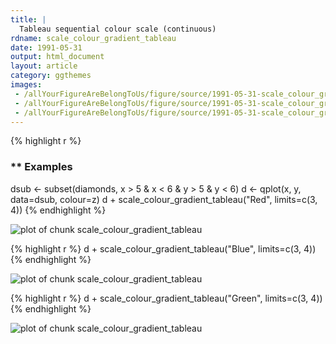 ```yaml
---
title: |
  Tableau sequential colour scale (continuous)
rdname: scale_colour_gradient_tableau
date: 1991-05-31
output: html_document
layout: article
category: ggthemes
images:
 - /allYourFigureAreBelongToUs/figure/source/1991-05-31-scale_colour_gradient_tableau/scale_colour_gradient_tableau-1.png
 - /allYourFigureAreBelongToUs/figure/source/1991-05-31-scale_colour_gradient_tableau/scale_colour_gradient_tableau-2.png
 - /allYourFigureAreBelongToUs/figure/source/1991-05-31-scale_colour_gradient_tableau/scale_colour_gradient_tableau-3.png
---
```





{% highlight r %}
### ** Examples

dsub <- subset(diamonds, x > 5 & x < 6 & y > 5 & y < 6)
d <- qplot(x, y, data=dsub, colour=z)
d + scale_colour_gradient_tableau("Red", limits=c(3, 4))
{% endhighlight %}

![plot of chunk scale_colour_gradient_tableau](/allYourFigureAreBelongToUs/figure/source/1991-05-31-scale_colour_gradient_tableau/scale_colour_gradient_tableau-1.png) 

{% highlight r %}
d + scale_colour_gradient_tableau("Blue", limits=c(3, 4))
{% endhighlight %}

![plot of chunk scale_colour_gradient_tableau](/allYourFigureAreBelongToUs/figure/source/1991-05-31-scale_colour_gradient_tableau/scale_colour_gradient_tableau-2.png) 

{% highlight r %}
d + scale_colour_gradient_tableau("Green", limits=c(3, 4))
{% endhighlight %}

![plot of chunk scale_colour_gradient_tableau](/allYourFigureAreBelongToUs/figure/source/1991-05-31-scale_colour_gradient_tableau/scale_colour_gradient_tableau-3.png) 